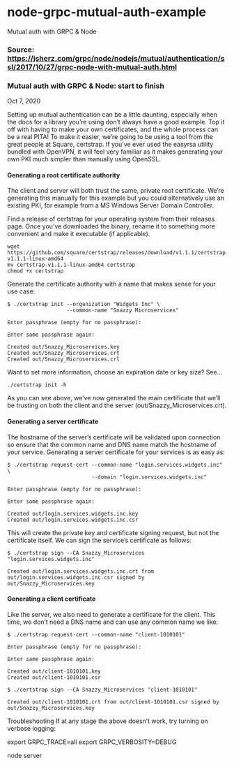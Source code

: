 # node-grpc-mutual-auth-example
Mutual auth with GRPC &amp; Node

### Source: https://jsherz.com/grpc/node/nodejs/mutual/authentication/ssl/2017/10/27/grpc-node-with-mutual-auth.html


### Mutual auth with GRPC & Node: start to finish
Oct 7, 2020

Setting up mutual authentication can be a little daunting, especially when the docs for a library you’re using don’t always have a good example. Top it off with having to make your own certificates, and the whole process can be a real PITA! To make it easier, we’re going to be using a tool from the great people at Square, certstrap. If you’ve ever used the easyrsa utility bundled with OpenVPN, it will feel very familiar as it makes generating your own PKI much simpler than manually using OpenSSL.

#### Generating a root certificate authority
The client and server will both trust the same, private root certificate. We’re generating this manually for this example but you could alternatively use an existing PKI, for example from a MS Windows Server Domain Controller.

Find a release of certstrap for your operating system from their releases page. Once you’ve downloaded the binary, rename it to something more convenient and make it executable (if applicable).

```
wget https://github.com/square/certstrap/releases/download/v1.1.1/certstrap-v1.1.1-linux-amd64
mv certstrap-v1.1.1-linux-amd64 certstrap
chmod +x certstrap
```

Generate the certificate authority with a name that makes sense for your use case:

```
$ ./certstrap init --organization "Widgets Inc" \
                   --common-name "Snazzy Microservices"

Enter passphrase (empty for no passphrase):

Enter same passphrase again:

Created out/Snazzy_Microservices.key
Created out/Snazzy_Microservices.crt
Created out/Snazzy_Microservices.crl
```

Want to set more information, choose an expiration date or key size? See...
```
./certstrap init -h
```

As you can see above, we’ve now generated the main certificate that we’ll be trusting on both the client and the server (out/Snazzy_Microservices.crt).

#### Generating a server certificate
The hostname of the server’s certificate will be validated upon connection so ensure that the common name and DNS name match the hostname of your service. Generating a server certificate for your services is as easy as:

```
$ ./certstrap request-cert --common-name "login.services.widgets.inc" \
                           --domain "login.services.widgets.inc"

Enter passphrase (empty for no passphrase):

Enter same passphrase again:

Created out/login.services.widgets.inc.key
Created out/login.services.widgets.inc.csr
```

This will create the private key and certificate signing request, but not the certificate itself. We can sign the service’s certificate as follows:

```
$ ./certstrap sign --CA Snazzy_Microservices "login.services.widgets.inc"

Created out/login.services.widgets.inc.crt from out/login.services.widgets.inc.csr signed by out/Snazzy_Microservices.key
```

#### Generating a client certificate
Like the server, we also need to generate a certificate for the client. This time, we don’t need a DNS name and can use any common name we like:
```
$ ./certstrap request-cert --common-name "client-1010101"

Enter passphrase (empty for no passphrase):

Enter same passphrase again:

Created out/client-1010101.key
Created out/client-1010101.csr
```

```
$ ./certstrap sign --CA Snazzy_Microservices "client-1010101"

Created out/client-1010101.crt from out/client-1010101.csr signed by out/Snazzy_Microservices.key
```

Troubleshooting
If at any stage the above doesn’t work, try turning on verbose logging:

export GRPC_TRACE=all
export GRPC_VERBOSITY=DEBUG

node server
